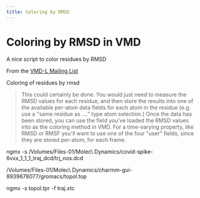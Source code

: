 ```yaml
---
title: Coloring by RMSD
---
```


# Coloring by RMSD in VMD

A nice script to color residues by RMSD

From the [VMD-L Mailing List](https://www.ks.uiuc.edu/Research/vmd/mailing_list/vmd-l/19545.html)

Coloring of residues by rmsd

> This could certainly be done. You would just need to measure
> the RMSD values for each residue, and then store the results into
> one of the available per-atom data fields for each atom in the residue
> (e.g. use a "same residue as ...." type atom selection.)
> Once the data has been stored, you can use the field you've loaded the
> RMSD values into as the coloring method in VMD. For a time-varying
> property, like RMSD or RMSF you'll want to use one of the four "user" 
> fields, since they are stored per-atom, for each frame.


ngmx -s /Volumes/Files-01/Molec\ Dynamics/covid-spike-6vxx_1_1_1_traj_dcd/trj_nos.dcd

/Volumes/Files-01/Molec\ Dynamics/charmm-gui-8939678077/gromacs/topol.top


ngmx -s topol.tpr -f traj.xtc